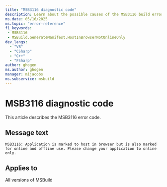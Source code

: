 ```yaml
---
title: "MSB3116 diagnostic code"
description: Learn about the possible causes of the MSB3116 build error, and get troubleshooting tips.
ms.date: 05/16/2025
ms.topic: "error-reference"
f1_keywords:
 - MSB3116
 - MSBuild.GenerateManifest.HostInBrowserNotOnlineOnly
dev_langs:
  - "VB"
  - "CSharp"
  - "C++"
  - "FSharp"
author: ghogen
ms.author: ghogen
manager: mijacobs
ms.subservice: msbuild
---
```


# MSB3116 diagnostic code

<!-- :::ErrorDefinitionDescription::: -->
<!-- :::editable-content name="introDescription"::: -->
This article describes the MSB3116 error code.
<!-- :::editable-content-end::: -->

## Message text

<!-- :::editable-content name="messageText"::: -->
`MSB3116: Application is marked to host in browser but is also marked for online and offline use. Please change your application to online only.`
<!-- :::editable-content-end::: -->
<!-- MSB3116: Application is marked to host in browser but is also marked for online and offline use. Please change your application to online only. -->

<!-- :::editable-content name="postOutputDescription"::: -->
<!-- :::editable-content-end::: -->
<!-- :::ErrorDefinitionDescription-end::: -->

## Applies to

All versions of MSBuild
